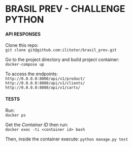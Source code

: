 # BRASIL PREV - CHALLENGE PYTHON

#### API RESPONSES

Clone this repo:\
` git clone git@github.com:ilitotor/brasil_prev.git `

Go to the project directory and build project container:\
` docker-compose up  `


To access the endpoints: \
`http://0.0.0.0:8000/api/v1/product/` \
`http://0.0.0.0:8000/api/v1/clients/` \
`http://0.0.0.0:8000/api/v1/carts/` 

#### TESTS

Run:\
`docker ps`

Get the _Container ID_ then run:\
`docker exec -ti <container id> bash`

Then, inside the container execute:
`python manage.py test`
